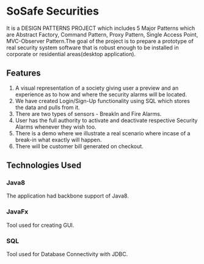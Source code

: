 # SoSafe Securities <br>
It is a DESIGN PATTERNS PROJECT which includes 5 Major Patterns which are Abstract Factory, Command Pattern, Proxy Pattern, Single Access Point, MVC-Observer Pattern.The goal of the project is to prepare a prototype of real security system software that is robust enough to be installed in corporate or residential areas(desktop application).<br>

## Features <br>
1. A visual representation of a society giving user a preview and an experience as to how and where the
security alarms will be located.
2. We have created Login/Sign-Up functionality using SQL which stores the data and pulls from it. 
3. There are two types of sensors - BreakIn and Fire Alarms.
4. User has the full authority to activate and deactivate respective Security Alarms whenever they wish too.
5. There is a demo where we illustrate a real scenario where incase of a break-in what exactly will happen.
6. There will be customer bill generated on checkout. <br>

## Technologies Used
### Java8
The application had backbone support of Java8.
### JavaFx 
Tool used for creating GUI.
### SQL
Tool used for Database Connectivity with JDBC.
